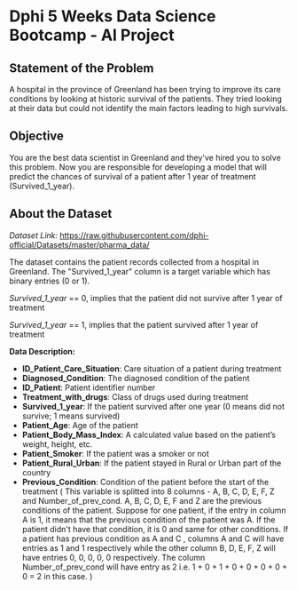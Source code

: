 # Dphi 5 Weeks Data Science Bootcamp - AI Project

## Statement of the Problem
A hospital in the province of Greenland has been trying to improve its care conditions by looking at historic survival of the patients. They tried looking at their data but could not identify the main factors leading to high survivals.

## Objective
You are the best data scientist in Greenland and they've hired you to solve this problem. Now you are responsible for developing a model that will predict the chances of survival of a patient after 1 year of treatment (Survived_1_year).

## About the Dataset

*Dataset Link:* https://raw.githubusercontent.com/dphi-official/Datasets/master/pharma_data/

The dataset contains the patient records collected from a hospital in Greenland. The "Survived_1_year" column is a target variable which has binary entries (0 or 1).

*Survived_1_year* == 0, implies that the patient did not survive after 1 year of treatment

*Survived_1_year* == 1, implies that the patient survived after 1 year of treatment

**Data Description:**
* **ID_Patient_Care_Situation**: Care situation of a patient during treatment
* **Diagnosed_Condition**: The diagnosed condition of the patient
* **ID_Patient**: Patient identifier number
* **Treatment_with_drugs**: Class of drugs used during treatment
* **Survived_1_year**: If the patient survived after one year (0 means did not survive; 1 means survived)
* **Patient_Age**: Age of the patient
* **Patient_Body_Mass_Index**: A calculated value based on the patient’s weight, height, etc.
* **Patient_Smoker**: If the patient was a smoker or not
* **Patient_Rural_Urban**: If the patient stayed in Rural or Urban part of the country
* **Previous_Condition**: Condition of the patient before the start of the treatment ( This variable is splitted into 8 columns - A, B, C, D, E, F, Z and Number_of_prev_cond. A, B, C, D, E, F and Z are the previous conditions of the patient. Suppose for one patient, if the entry in column A is 1, it means that the previous condition of the patient was A. If the patient didn't have that condition, it is 0 and same for other conditions. If a patient has previous condition as A and C , columns A and C will have entries as 1 and 1 respectively while the other column B, D, E, F, Z will have entries 0, 0, 0, 0, 0 respectively. The column Number_of_prev_cond will have entry as 2 i.e. 1 + 0 + 1 + 0 + 0 + 0 + 0 + 0 = 2 in this case. )
